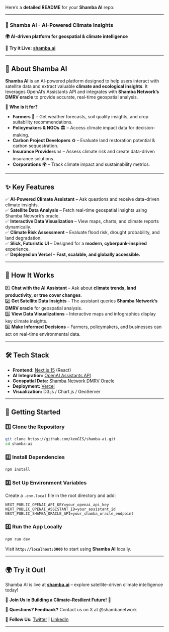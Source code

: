 Here’s a **detailed README** for your **Shamba AI** repo:  

---

### **🚀 Shamba AI - AI-Powered Climate Insights**  
**🌍 AI-driven platform for geospatial & climate intelligence**  

🔗 **Try it Live:** [**shamba.ai**](https://shamba.ai)  

---

## **📌 About Shamba AI**  
**Shamba AI** is an AI-powered platform designed to help users interact with satellite data and extract valuable **climate and ecological insights**. It leverages OpenAI’s Assistants API and integrates with **Shamba Network’s DMRV oracle** to provide accurate, real-time geospatial analysis.  

🌱 **Who is it for?**  
- **Farmers** 🌾 – Get weather forecasts, soil quality insights, and crop suitability recommendations.  
- **Policymakers & NGOs** 🏛️ – Access climate impact data for decision-making.  
- **Carbon Project Developers** ♻️ – Evaluate land restoration potential & carbon sequestration.  
- **Insurance Providers** 📊 – Assess climate risk and create data-driven insurance solutions.  
- **Corporations** 🌍 – Track climate impact and sustainability metrics.  

---

## **✨ Key Features**  
✅ **AI-Powered Climate Assistant** – Ask questions and receive data-driven climate insights.  
✅ **Satellite Data Analysis** – Fetch real-time geospatial insights using Shamba Network’s oracle.  
✅ **Interactive Data Visualization** – View maps, charts, and climate reports dynamically.  
✅ **Climate Risk Assessment** – Evaluate flood risk, drought probability, and land degradation.  
✅ **Slick, Futuristic UI** – Designed for a **modern, cyberpunk-inspired** experience.  
✅ **Deployed on Vercel** – **Fast, scalable, and globally accessible.**  

---

## **📖 How It Works**
1️⃣ **Chat with the AI Assistant** – Ask about **climate trends, land productivity, or tree cover changes**.  
2️⃣ **Get Satellite Data Insights** – The assistant queries **Shamba Network’s DMRV oracle** for geospatial analysis.  
3️⃣ **View Data Visualizations** – Interactive maps and infographics display key climate insights.  
4️⃣ **Make Informed Decisions** – Farmers, policymakers, and businesses can act on real-time environmental data.  

---

## **🛠️ Tech Stack**
- **Frontend:** [Next.js 15](https://nextjs.org/) (React)  
- **AI Integration:** [OpenAI Assistants API](https://platform.openai.com/)  
- **Geospatial Data:** [Shamba Network DMRV Oracle](https://shamba.network/)  
- **Deployment:** [Vercel](https://vercel.com/)  
- **Visualization:** D3.js / Chart.js / GeoServer  

---

## **🚀 Getting Started**
### **1️⃣ Clone the Repository**
```sh
git clone https://github.com/kenGIS/shamba-ai.git
cd shamba-ai
```

### **2️⃣ Install Dependencies**
```sh
npm install
```

### **3️⃣ Set Up Environment Variables**  
Create a `.env.local` file in the root directory and add:
```
NEXT_PUBLIC_OPENAI_API_KEY=your_openai_api_key
NEXT_PUBLIC_OPENAI_ASSISTANT_ID=your_assistant_id
NEXT_PUBLIC_SHAMBA_ORACLE_API=your_shamba_oracle_endpoint
```

### **4️⃣ Run the App Locally**
```sh
npm run dev
```
Visit **`http://localhost:3000`** to start using **Shamba AI** locally.  

---

## **🌍 Try it Out!**  
Shamba AI is live at **[shamba.ai](https://shamba.ai)** – explore satellite-driven climate intelligence today!  

🙌 **Join Us in Building a Climate-Resilient Future!** 🚀  

📧 **Questions? Feedback?** Contact us on X at @shambanetwork  

🔗 **Follow Us:** [Twitter](https://twitter.com/) | [LinkedIn](https://linkedin.com/)  

---

